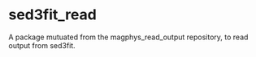 # sed3fit_read
A package mutuated from the magphys_read_output repository, to read output from sed3fit.
